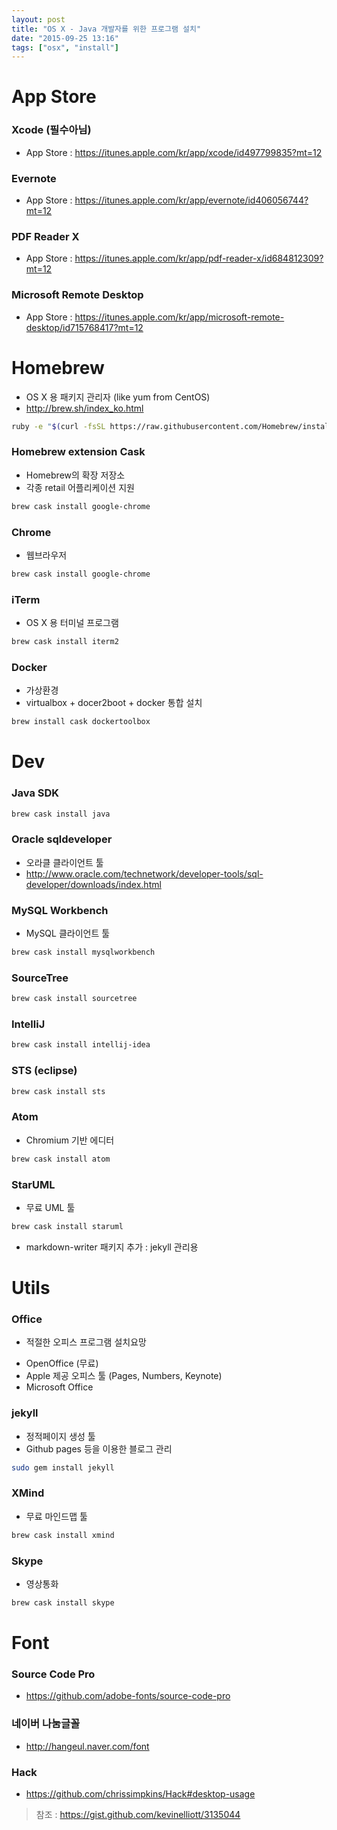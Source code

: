 ```yaml
---
layout: post
title: "OS X - Java 개발자를 위한 프로그램 설치"
date: "2015-09-25 13:16"
tags: ["osx", "install"]
---
```


# App Store

### Xcode (필수아님)
- App Store : https://itunes.apple.com/kr/app/xcode/id497799835?mt=12

### Evernote
- App Store : https://itunes.apple.com/kr/app/evernote/id406056744?mt=12

### PDF Reader X
- App Store : https://itunes.apple.com/kr/app/pdf-reader-x/id684812309?mt=12

### Microsoft Remote Desktop
- App Store : https://itunes.apple.com/kr/app/microsoft-remote-desktop/id715768417?mt=12

# Homebrew
- OS X 용 패키지 관리자 (like yum from CentOS)
- http://brew.sh/index_ko.html

```bash
ruby -e "$(curl -fsSL https://raw.githubusercontent.com/Homebrew/install/master/install)"
```

### Homebrew extension Cask
- Homebrew의 확장 저장소
- 각종 retail 어플리케이션 지원

```bash
brew cask install google-chrome
```

### Chrome
- 웹브라우저

```bash
brew cask install google-chrome
```

### iTerm
- OS X 용 터미널 프로그램

```bash
brew cask install iterm2
```

### Docker
- 가상환경
- virtualbox + docer2boot + docker 통합 설치

```bash
brew install cask dockertoolbox
```

# Dev

### Java SDK
```bash
brew cask install java
```

### Oracle sqldeveloper
- 오라클 클라이언트 툴
- http://www.oracle.com/technetwork/developer-tools/sql-developer/downloads/index.html

### MySQL Workbench
- MySQL 클라이언트 툴

```bash
brew cask install mysqlworkbench
```

### SourceTree

```bash
brew cask install sourcetree
```

### IntelliJ

```bash
brew cask install intellij-idea
```

### STS (eclipse)

```bash
brew cask install sts
```

### Atom
- Chromium 기반 에디터

```bash
brew cask install atom
```

### StarUML
- 무료 UML 툴

```bash
brew cask install staruml
```

- markdown-writer 패키지 추가 : jekyll 관리용

# Utils

### Office
- 적절한 오피스 프로그램 설치요망
 * OpenOffice (무료)
 * Apple 제공 오피스 툴 (Pages, Numbers, Keynote)
 * Microsoft Office

### jekyll
- 정적페이지 생성 툴
- Github pages 등을 이용한 블로그 관리

```bash
sudo gem install jekyll
```

### XMind
- 무료 마인드맵 툴

```bash
brew cask install xmind
```

### Skype
- 영상통화

```bash
brew cask install skype
```

# Font

### Source Code Pro
- https://github.com/adobe-fonts/source-code-pro

### 네이버 나눔글꼴
- http://hangeul.naver.com/font

### Hack
- https://github.com/chrissimpkins/Hack#desktop-usage


> 참조 : https://gist.github.com/kevinelliott/3135044
